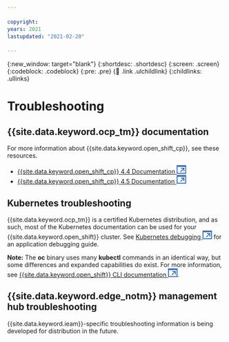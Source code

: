 ```yaml
---

copyright:
years: 2021
lastupdated: "2021-02-20"

---
```


{:new_window: target="blank"}
{:shortdesc: .shortdesc}
{:screen: .screen}
{:codeblock: .codeblock}
{:pre: .pre}
{:child: .link .ulchildlink}
{:childlinks: .ullinks}

# Troubleshooting

## {{site.data.keyword.ocp_tm}} documentation

For more information about {{site.data.keyword.open_shift_cp}}, see these resources.

* [{{site.data.keyword.open_shift_cp}} 4.4 Documentation ![Opens in a new tab](../images/icons/launch-glyph.svg "Opens in a new tab")](https://www.ibm.com/links?url=https%3A%2F%2Fdocs.openshift.com%2Fcontainer-platform%2F4.4%2Fwelcome%2Findex.html)
* [{{site.data.keyword.open_shift_cp}} 4.5 Documentation ![Opens in a new tab](../images/icons/launch-glyph.svg "Opens in a new tab")](https://www.ibm.com/links?url=https%3A%2F%2Fdocs.openshift.com%2Fcontainer-platform%2F4.5%2Fwelcome%2Findex.html)

## Kubernetes troubleshooting

{{site.data.keyword.ocp_tm}} is a certified Kubernetes distribution, and as such, most of the Kubernetes documentation can be used for your {{site.data.keyword.open_shift}} cluster. See [Kubernetes debugging ![Opens in a new tab](../images/icons/launch-glyph.svg "Opens in a new tab")](https://kubernetes.io/docs/tasks/debug-application-cluster/debug-application/) for an application debugging guide.

**Note:** The **oc** binary uses many **kubectl** commands in an identical way, but some differences and expanded capabilities do exist. For more information, see [{{site.data.keyword.open_shift}} CLI documentation ![Opens in a new tab](../images/icons/launch-glyph.svg "Opens in a new tab")](https://docs.openshift.com/container-platform/4.5/cli_reference/openshift_cli/usage-oc-kubectl.html). 

## {{site.data.keyword.edge_notm}} management hub troubleshooting

{{site.data.keyword.ieam}}-specific troubleshooting information is being developed for distribution in the future.
